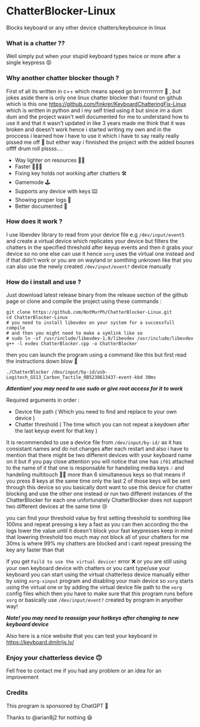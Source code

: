 # ChatterBlocker-Linux

Blocks keyboard or any other device chatters/keybounce in linux

### What is a chatter ??

Well simply put when your stupid keyboard types twice or more after a single keypress 😡

### Why another chatter blocker though ?

First of all its written in c++ which means speed go brrrrrrrrrrrrr 💨 , but jokes aside there is only one linux chatter blocker that i found on github  which is this one https://github.com/finkrer/KeyboardChatteringFix-Linux which is written in python and i my self tried using it but since im a dum dum   and the project wasn't well documented for me to understand how to use it and that it wasn't updated in like 3 years made me think that it was broken     and doesn't work hence i started writing my own and in the proccess i learned how i have to use it which i have to say really really pissed me off 😤     but either way i finnished the project with the added bounes offff drum roll plssss....

- Way lighter on resources 🤏🏻
- Faster 🏃🏼‍♂️
- Fixing key holds not working after chatters ️🛠️
- Gamemode ️🕹️
- Supports any device with keys ⌨️
- Showing proper logs 💬
- Better documented 🧾

### How does it work ?

I use libevdev library to read from your device file e.g `/dev/input/event5` and create a virtual device which replicates your device but filters the chatters in the specified threshold after keyup events and then it grabs your device so no one else can use it hence `xorg` uses the virtual one instead and if that didn't work or you are on wayland or somthing unknown like that you can also use the newly created `/dev/input/event?` device manually

### How do i install and use ?

Just download latest release binary from the release section of the github page or clone and compile the project using these commands :

```
git clone https://github.com/NotMurPh/ChatterBlocker-Linux.git
cd ChatterBlocker-Linux
# you need to install libevdev on your system for a successfull compile 
# and then you might need to make a symlink like so
# sudo ln -sf /usr/include/libevdev-1.0/libevdev /usr/include/libevdev
g++ -l evdev ChatterBlocker.cpp -o ChatterBlocker
```
then you can launch the program using a command like this but first read the instructions down blow 🫠

```
./ChatterBlocker /dev/input/by-id/usb-Logitech_G513_Carbon_Tactile_0B5238613437-event-kbd 30ms
```

***Attention! you may need to use sudo or give root access for it to work***

Required arguments in order : 
- Device file path ( Which you need to find and replace to your own device )
- Chatter threshold ( The time which you can not repeat a keydown after the last keyup event for that key )

It is recommended to use a device file from `/dev/input/by-id/` as it has consistant names and do not changes after each restart 
and also i have to mention that there might be two different devices with your keyboard name on it but if you pay close attention you will notice that one has `if01` attached to the name of it that one is responsable for handeling media keys 🎶 and handeling multitouch ☝🏻 more than 6 simultaneous keys so that means if you press 8 keys at the same time only the last 2 of those keys will be sent through this device so you basically dont want to use this device for chatter blocking and use the other one instead or run two different instances of the ChatterBlocker for each one unfortunately ChatterBlocker does not support two different devices at the same time 😢

you can find your threshold value by first setting threshold to somthing like 100ms and repeat pressing a key a fast as you can then according tho the logs lower the value until it doesn't block your fast keypresses keep in mind that lowering threshold too much may not block all of your chatters for me 30ms is where 99% my chatters are blocked and i cant repeat pressing the key any faster than that

If you get `Faild to use the virtual device!` error ❌ or you are still using your own keyboard device with chatters or you cant type/use your keyboard you can start using the virtual chatterless device manually either by using `xorg-xinput` program and disabling your main device so `xorg` starts using the virtual one or by adding the virtual device file path to the `xorg` config files which then you have to make sure that this program runs before `xorg` or basically use `/dev/input/event?` created by program in anyother way!

***Note! you may need to reassign your hotkeys after changing to new keyboard device***

Also here is a nice website that you can test your keyboard in https://keyboard.dmitrijs.lv/

### Enjoy your chatterless device 🙃

Fell free to contact me if you had any problem or an idea for an improvement

### Credits

This program is sponsored by ChatGPT 🌸

Thanks to @arian8j2 for nothing 😆
